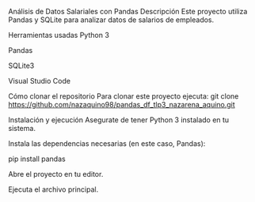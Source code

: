 Análisis de Datos Salariales con Pandas
Descripción
Este proyecto utiliza Pandas y SQLite para analizar datos de salarios de empleados.

Herramientas usadas
Python 3

Pandas

SQLite3

Visual Studio Code

Cómo clonar el repositorio
Para clonar este proyecto ejecuta:
git clone https://github.com/nazaquino98/pandas_df_tlp3_nazarena_aquino.git

Instalación y ejecución
Asegurate de tener Python 3 instalado en tu sistema.

Instala las dependencias necesarias (en este caso, Pandas):

pip install pandas

Abre el proyecto en tu editor.

Ejecuta el archivo principal.
